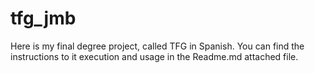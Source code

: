 # tfg_jmb
Here is my final degree project, called TFG in Spanish. You can find the instructions to it execution and usage in the Readme.md attached file.
